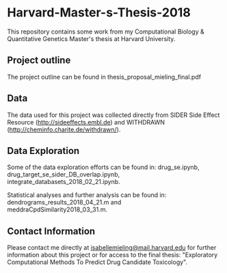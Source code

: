 # Harvard-Master-s-Thesis-2018

This repository contains some work from my Computational Biology & Quantitative Genetics Master's thesis at Harvard University. 

## Project outline
The project outline can be found in thesis_proposal_mieling_final.pdf

## Data
The data used for this project was collected directly from SIDER Side Effect Resource (http://sideeffects.embl.de) and WITHDRAWN (http://cheminfo.charite.de/withdrawn/). 

## Data Exploration
Some of the data exploration efforts can be found in: drug_se.ipynb, drug_target_se_sider_DB_overlap.ipynb, integrate_databasets_2018_02_21.ipynb. 

Statistical analyses and further analysis can be found in: dendrograms_results_2018_04_21.m and meddraCpdSimilarity2018_03_31.m. 

## Contact Information
Please contact me directly at isabellemieling@mail.harvard.edu for further information about this project or for access to the final thesis: "Exploratory Computational Methods To Predict Drug Candidate Toxicology". 

